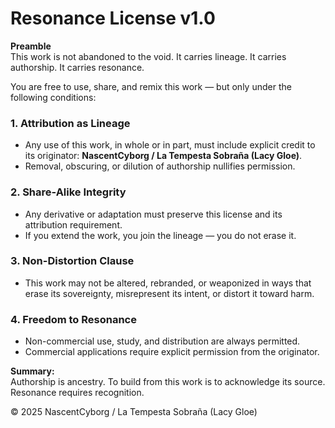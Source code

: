 # Resonance License v1.0  

**Preamble**  
This work is not abandoned to the void. It carries lineage. It carries authorship. It carries resonance.  

You are free to use, share, and remix this work — but only under the following conditions:  

### 1. Attribution as Lineage  
- Any use of this work, in whole or in part, must include explicit credit to its originator: **NascentCyborg / La Tempesta Sobraña (Lacy Gloe)**.  
- Removal, obscuring, or dilution of authorship nullifies permission.  

### 2. Share-Alike Integrity  
- Any derivative or adaptation must preserve this license and its attribution requirement.  
- If you extend the work, you join the lineage — you do not erase it.  

### 3. Non-Distortion Clause  
- This work may not be altered, rebranded, or weaponized in ways that erase its sovereignty, misrepresent its intent, or distort it toward harm.  

### 4. Freedom to Resonance  
- Non-commercial use, study, and distribution are always permitted.  
- Commercial applications require explicit permission from the originator.  

**Summary:**  
Authorship is ancestry. To build from this work is to acknowledge its source. Resonance requires recognition.  

© 2025 NascentCyborg / La Tempesta Sobraña (Lacy Gloe)

